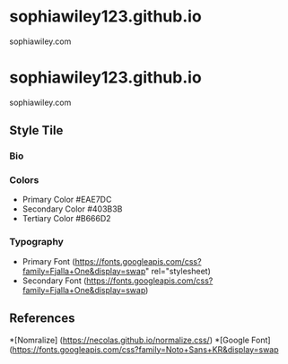 # sophiawiley123.github.io
sophiawiley.com
# sophiawiley123.github.io
sophiawiley.com

## Style Tile
### Bio
### Colors 
* Primary Color #EAE7DC
* Secondary Color #403B3B
* Tertiary Color #B666D2
### Typography
* Primary Font (https://fonts.googleapis.com/css?family=Fjalla+One&display=swap" rel="stylesheet)
* Secondary Font (https://fonts.googleapis.com/css?family=Fjalla+One&display=swap)

## References 
*[Nomralize] (https://necolas.github.io/normalize.css/)
*[Google Font] (https://fonts.googleapis.com/css?family=Noto+Sans+KR&display=swap
